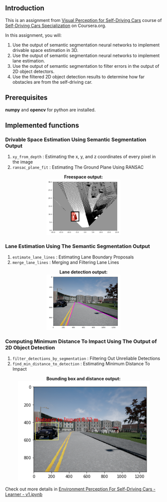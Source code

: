 ## Introduction
This is an assignment from [Visual Perception for Self-Driving Cars](https://www.coursera.org/learn/visual-perception-self-driving-cars) course of [Self-Driving Cars Specialization](https://www.coursera.org/specializations/self-driving-cars?) on Coursera.org.

In this assignment, you will:

1. Use the output of semantic segmentation neural networks to implement drivable space estimation in 3D.
2. Use the output of semantic segmentation neural networks to implement lane estimation.
3. Use the output of semantic segmentation to filter errors in the output of 2D object detectors.
4. Use the filtered 2D object detection results to determine how far obstacles are from the self-driving car.

## Prerequisites
**numpy** and **opencv** for python are installed.

## Implemented functions
### Drivable Space Estimation Using Semantic Segmentation Output
1. `xy_from_depth` : Estimating the x, y, and z coordinates of every pixel in the image
2. `ransac_plane_fit` : Estimating The Ground Plane Using RANSAC


<p align="center">
  <b>Freespace output:</b><br>
  <img  src="https://github.com/paulyehtw/Environment-Perception-For-Self-Driving-Cars/blob/master/images/occ_grid.png" height="47%" width="47%">
</p>

### Lane Estimation Using The Semantic Segmentation Output
1. `estimate_lane_lines` : Estimating Lane Boundary Proposals
2. `merge_lane_lines` : Merging and Filtering Lane Lines
<p align="center">
  <b>Lane detection output:</b><br>
  <img  src="https://github.com/paulyehtw/Environment-Perception-For-Self-Driving-Cars/blob/master/images/lanes_final.png" height="47%" width="47%">
</p>

### Computing Minimum Distance To Impact Using The Output of 2D Object Detection
1. `filter_detections_by_segmentation` : Filtering Out Unreliable Detections
2. `find_min_distance_to_detection` : Estimating Minimum Distance To Impact
<p align="center">
  <b>Bounding box and distance output:</b><br>
  <img  src="https://github.com/paulyehtw/Environment-Perception-For-Self-Driving-Cars/blob/master/images/distance_to_impace.png">
</p>

Check out more details in [Environment Perception For Self-Driving Cars - Learner - v1.ipynb](https://github.com/paulyehtw/Environment-Perception-For-Self-Driving-Cars/blob/master/Environment%20Perception%20For%20Self-Driving%20Cars%20-%20Learner%20-%20v1.ipynb)
